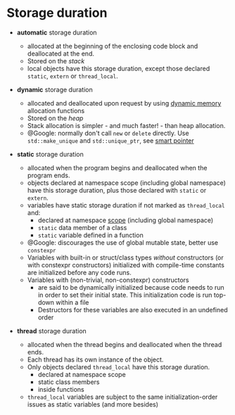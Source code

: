 # Storage duration

- **automatic** storage duration
    - allocated at the beginning of the enclosing code block and deallocated at the end.
    - Stored on the *stack*
    - local objects have this storage duration, except those declared `static`, `extern` or `thread_local`.

- **dynamic** storage duration
    - allocated and deallocated upon request by using [dynamic memory](dynamic_memory.md) allocation functions
    - Stored on the *heap*
    - Stack allocation is simpler - and much faster! - than heap allocation. 
    - @Google: normally don't call `new` or `delete` directly. Use `std::make_unique` and `std::unique_ptr`, see [smart pointer](smart_pointer.md)

- **static** storage duration
    - allocated when the program begins and deallocated when the program ends.
    - objects declared at namespace scope (including global namespace) have this storage duration, plus those declared with `static` or `extern`.
    - variables have static storage duration if not marked as `thread_local` and:
        - declared at namespace [scope](scope.md) (including global namespace)
        - `static` data member of a class
        - `static` variable defined in a function
    - @Google: discourages the use of global mutable state, better use `constexpr`
    - Variables with built-in or struct/class types *without* constructors (or with constexpr constructors) initialized with compile-time constants are initialized before any code runs.
    - Variables with (non-trivial, non-constexpr) constructors
        - are said to be dynamically initialized because code needs to run in order to set their initial state. This initialization code is run top-down within a file
        - Destructors for these variables are also executed in an undefined order

- **thread** storage duration
    - allocated when the thread begins and deallocated when the thread ends.
    - Each thread has its own instance of the object.
    - Only objects declared `thread_local` have this storage duration.
        - declared at namespace scope
        - static class members
        - inside functions
    - `thread_local` variables are subject to the same initialization-order issues as static variables (and more besides)